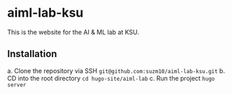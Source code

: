 # aiml-lab-ksu
This is the website for the AI &amp; ML lab at KSU.

## Installation
a. Clone the repository via SSH ``git@github.com:suzm10/aiml-lab-ksu.git``
b. CD into the root directory ``cd hugo-site/aiml-lab``
c. Run the project ``hugo server``

